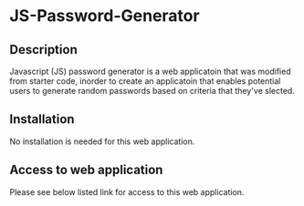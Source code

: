# JS-Password-Generator

## Description

Javascript (JS) password generator is a web applicatoin that was modified from starter code, inorder to create an applicatoin that enables potential users to generate random passwords based on criteria that they've slected.


## Installation

No installation is needed for this web application. 

## Access to web application

Please see below listed link for access to this web application.

